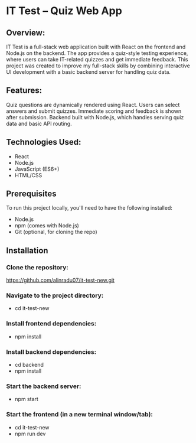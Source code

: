 # IT Test – Quiz Web App

## Overview:
IT Test is a full-stack web application built with React on the frontend and Node.js on the backend. The app provides a quiz-style testing experience, where users can take IT-related quizzes and get immediate feedback. This project was created to improve my full-stack skills by combining interactive UI development with a basic backend server for handling quiz data.


## Features:
Quiz questions are dynamically rendered using React.
Users can select answers and submit quizzes.
Immediate scoring and feedback is shown after submission.
Backend built with Node.js, which handles serving quiz data and basic API routing.

## Technologies Used:
- React
- Node.js
- JavaScript (ES6+)
- HTML/CSS

## Prerequisites
To run this project locally, you'll need to have the following installed:
- Node.js
- npm (comes with Node.js)
- Git (optional, for cloning the repo)

## Installation
### Clone the repository:
https://github.com/alinradu07/it-test-new.git
### Navigate to the project directory:
- cd it-test-new
### Install frontend dependencies:
- npm install
### Install backend dependencies:
- cd backend
- npm install
### Start the backend server:
- npm start
### Start the frontend (in a new terminal window/tab):
- cd it-test-new
- npm run dev
